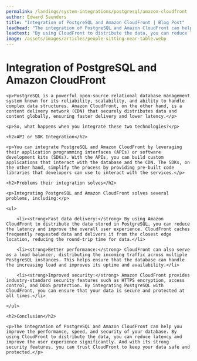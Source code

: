 ```yaml
---
permalink: /landings/system-integrations/postgresql/amazon-cloudfront
author: Edward Saunders
title: "Integration of PostgreSQL and Amazon CloudFront | Blog Post"
leadhead: "The integration of PostgreSQL and Amazon CloudFront can help you improve the performance, speed, and security of your database"
leadtext: "By using CloudFront to distribute the data, you can reduce latency and improve the user experience significantly. And with its strong security features, you can trust CloudFront to keep your data safe and protected."
image: /assets/images/articles/people-sitting-near-table.webp
---
```

<div class="arttext">
    <h1>Integration of PostgreSQL and Amazon CloudFront</h1>

    <p>PostgreSQL is a powerful open-source relational database management system known for its reliability, scalability, and ability to handle complex data structures. Amazon CloudFront, on the other hand, is a content delivery network (CDN) that securely distributes data and content globally, ensuring faster delivery and lower latency.</p>

    <p>So, what happens when you integrate these two technologies?</p>

    <h2>API or SDK Integration</h2>

    <p>You can integrate PostgreSQL and Amazon CloudFront by leveraging their application programming interfaces (APIs) or software development kits (SDKs). With the APIs, you can build custom applications that interact with the database and the CDN. The SDKs, on the other hand, simplify the process by providing pre-built code libraries that developers can use to interact with the services.</p>

    <h2>Problems their integration solves</h2>

    <p>Integrating PostgreSQL and Amazon CloudFront solves several problems, including:</p>

    <ul>

        <li><strong>Fast data delivery:</strong> By using Amazon CloudFront to distribute the data stored in PostgreSQL, you can reduce the latency and improve the overall user experience. CloudFront caches frequently requested data and delivers it from the closest edge location, reducing the round-trip time for data.</li>

        <li><strong>Better performance:</strong> CloudFront can also serve as a load balancer, distributing the incoming traffic across multiple PostgreSQL instances. This helps ensure that the database can handle the increasing load and improves its uptime and availability.</li>

        <li><strong>Improved security:</strong> Amazon CloudFront provides industry-standard security features such as HTTPS encryption, access control, and DDoS protection. By integrating PostgreSQL with CloudFront, you can ensure that your data is secure and protected at all times.</li>

    </ul>

    <h2>Conclusion</h2>

    <p>The integration of PostgreSQL and Amazon CloudFront can help you improve the performance, speed, and security of your database. By using CloudFront to distribute the data, you can reduce latency and improve the user experience significantly. And with its strong security features, you can trust CloudFront to keep your data safe and protected.</p>

</div>